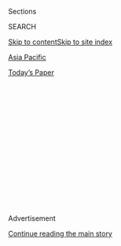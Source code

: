 <div id="app">

<div>

<div>

<div>

<div class="NYTAppHideMasthead css-1q2w90k e1suatyy0">

<div class="section css-ui9rw0 e1suatyy2">

<div class="css-eph4ug er09x8g0">

<div class="css-6n7j50">

</div>

<span class="css-1dv1kvn">Sections</span>

<div class="css-10488qs">

<span class="css-1dv1kvn">SEARCH</span>

</div>

[Skip to content](#site-content)[Skip to site index](#site-index)

</div>

<div id="masthead-section-label" class="css-1wr3we4 eaxe0e00">

[Asia
Pacific](https://www.nytimes3xbfgragh.onion/section/world/asia)

</div>

<div class="css-10698na e1huz5gh0">

</div>

</div>

<div id="masthead-bar-one" class="section hasLinks css-15hmgas e1csuq9d3">

<div class="css-uqyvli e1csuq9d0">

</div>

<div class="css-1uqjmks e1csuq9d1">

</div>

<div class="css-9e9ivx">

[](https://myaccount.nytimes3xbfgragh.onion/auth/login?response_type=cookie&client_id=vi)

</div>

<div class="css-1bvtpon e1csuq9d2">

[Today’s
Paper](https://www.nytimes3xbfgragh.onion/section/todayspaper)

</div>

</div>

</div>

</div>

<div data-aria-hidden="false">

<div id="site-content" data-role="main">

<div>

<div class="css-1aor85t" style="opacity:0.000000001;z-index:-1;visibility:hidden">

<div class="css-1hqnpie">

<div class="css-epjblv">

<span class="css-17xtcya">[Asia
Pacific](/section/world/asia)</span><span class="css-x15j1o">|</span><span class="css-fwqvlz">Behind
Hong Kong’s Protesters, an Army of Volunteer Pastors, Doctors and
Artists</span>

</div>

<div class="css-k008qs">

<div class="css-1iwv8en">

<span class="css-18z7m18"></span>

<div>

</div>

</div>

<span class="css-1n6z4y">https://nyti.ms/34KxVT4</span>

<div class="css-1705lsu">

<div class="css-4xjgmj">

<div class="css-4skfbu" data-role="toolbar" data-aria-label="Social Media Share buttons, Save button, and Comments Panel with current comment count" data-testid="share-tools">

  - 
  - 
  - 
  - 
    
    <div class="css-6n7j50">
    
    </div>

  - 
  - 

</div>

</div>

</div>

</div>

</div>

</div>

<div id="NYT_TOP_BANNER_REGION" class="css-13pd83m">

</div>

<div id="top-wrapper" class="css-1sy8kpn">

<div id="top-slug" class="css-l9onyx">

Advertisement

</div>

[Continue reading the main
story](#after-top)

<div class="ad top-wrapper" style="text-align:center;height:100%;display:block;min-height:250px">

<div id="top" class="place-ad" data-position="top" data-size-key="top">

</div>

</div>

<div id="after-top">

</div>

</div>

<div id="sponsor-wrapper" class="css-1hyfx7x">

<div id="sponsor-slug" class="css-19vbshk">

Supported by

</div>

[Continue reading the main
story](#after-sponsor)

<div id="sponsor" class="ad sponsor-wrapper" style="text-align:center;height:100%;display:block">

</div>

<div id="after-sponsor">

</div>

</div>

<div class="css-1vkm6nb ehdk2mb0">

# Behind Hong Kong’s Protesters, an Army of Volunteer Pastors, Doctors and Artists

</div>

<div class="css-79elbk" data-testid="photoviewer-wrapper">

<div class="css-z3e15g" data-testid="photoviewer-wrapper-hidden">

</div>

<div class="css-1a48zt4 ehw59r15" data-testid="photoviewer-children">

![<span class="css-16f3y1r e13ogyst0" data-aria-hidden="true">Volunteers
with the group Protect the Children at a protest in Hong Kong last
month.</span><span class="css-cnj6d5 e1z0qqy90" itemprop="copyrightHolder"><span class="css-1ly73wi e1tej78p0">Credit...</span><span><span>Lam
Yik Fei for The New York
Times</span></span></span>](https://static01.graylady3jvrrxbe.onion/images/2019/11/11/world/00hk-supportnetwork-8/merlin_162727938_c8dfa5c8-9644-49e0-b736-237b2d13d30b-articleLarge.jpg?quality=75&auto=webp&disable=upscale)

</div>

</div>

<div class="css-xt80pu e12qa4dv0">

<div class="css-18e8msd">

<div class="css-vp77d3 epjyd6m0">

<div class="css-1baulvz">

By [<span class="css-1baulvz last-byline" itemprop="name">Andrew
Jacobs</span>](https://www.nytimes3xbfgragh.onion/by/andrew-jacobs)

</div>

</div>

  - 
    
    <div class="css-ld3wwf e16638kd2">
    
    Published Nov. 11, 2019Updated Nov. 25,
    2019
    
    </div>

  - 
    
    <div class="css-4xjgmj">
    
    <div class="css-pvvomx" data-role="toolbar" data-aria-label="Social Media Share buttons, Save button, and Comments Panel with current comment count" data-testid="share-tools">
    
      - 
      - 
      - 
      - 
        
        <div class="css-6n7j50">
        
        </div>
    
      - 
      - 
    
    </div>
    
    </div>

</div>

<div class="css-tk9fsr">

[阅读简体中文版](https://cn.nytimes3xbfgragh.onion/china/20191112/hong-kong-protests-volunteer/ "Read in Simplified Chinese")[閱讀繁體中文版](https://cn.nytimes3xbfgragh.onion/china/20191112/hong-kong-protests-volunteer/zh-hant/ "Read in Traditional Chinese")

</div>

</div>

<div class="section meteredContent css-1r7ky0e" name="articleBody" itemprop="articleBody">

<div class="css-1fanzo5 StoryBodyCompanionColumn">

<div class="css-53u6y8">

HONG KONG — The pastor pulled on his respirator and ran directly into
the fog of tear gas in central Hong Kong. He was trailed by a homemaker,
a retired accountant and a middle-school teacher.

Undaunted by the pandemonium of [gasping
protesters](https://www.nytimes3xbfgragh.onion/2019/10/27/world/asia/hong-kong-protests-test-china.html),
they pointed people to safety and poured saline into the eyes of those
overcome by the fumes.

With their yellow vests and portable loudspeakers, Pastor Ka-Kit Ao and
his volunteers are an unmistakable presence at the antigovernment
protests that [have
upended](https://www.nytimes3xbfgragh.onion/2019/10/31/world/asia/hong-kong-protests.html)
this semiautonomous [Chinese
territory](https://www.nytimes3xbfgragh.onion/2019/11/06/world/asia/hong-kong-protests-china-national-security.html).
They form human cordons between protesters and [advancing
police](https://www.nytimes3xbfgragh.onion/2019/10/03/world/asia/hong-kong-protests-police.html).
They beg baton-swinging officers to go easy. And they solicit the names
of those being hustled away in handcuffs so pro bono lawyers can follow
up with assistance.

“I sometimes wonder whether we are doing anything of value, but we can’t
just sit at home,” Pastor Ao, 34, said one recent afternoon before
heading into the maelstrom with members of his group, Protect the
Children.

</div>

</div>

<div class="css-1fanzo5 StoryBodyCompanionColumn">

<div class="css-53u6y8">

Now entering their sixth month, Hong Kong’s protests have been notable
for[their
longevity](https://www.nytimes3xbfgragh.onion/interactive/2019/world/asia/hong-kong-protests-arc.html),
and for the huge throngs willing to defy the authorities with their
[demands for
democracy](https://www.nytimes3xbfgragh.onion/2019/11/25/world/asia/hong-kong-election-protests.html)
and police accountability. Thousands of protesters, including office
workers, [descended Tuesday on
Central](https://www.nytimes3xbfgragh.onion/2019/11/11/world/asia/hong-kong-protests-shooting.html),
the main business and shopping district, forcing businesses to close and
paralyzing traffic and the city’s fabled tram service.

</div>

</div>

<div class="css-79elbk" data-testid="photoviewer-wrapper">

<div class="css-z3e15g" data-testid="photoviewer-wrapper-hidden">

</div>

<div class="css-1a48zt4 ehw59r15" data-testid="photoviewer-children">

![<span class="css-16f3y1r e13ogyst0" data-aria-hidden="true">Volunteers
treated an injured woman at a shopping mall in July. Protesters there
had clashed with the
police.</span><span class="css-cnj6d5 e1z0qqy90" itemprop="copyrightHolder"><span class="css-1ly73wi e1tej78p0">Credit...</span><span>Lam
Yik Fei for The New York
Times</span></span>](https://static01.graylady3jvrrxbe.onion/images/2019/11/11/world/00hk-support-network-top/merlin_157939323_54569567-0314-4347-b143-6eaa0e9620b8-articleLarge.jpg?quality=75&auto=webp&disable=upscale)

</div>

</div>

<div class="css-1fanzo5 StoryBodyCompanionColumn">

<div class="css-53u6y8">

Behind the scenes, this largely leaderless movement has been sustained
by a vast network of ordinary people who hand out bottled water and red
bean soup at marches, drive home stranded protesters late at night and
donate the gas masks that fortify demonstrators during their pitched
battles with police. Hong Kong professionals have been especially vital.

Graphic artists create the eye-catching [protest
posters](https://www.nytimes3xbfgragh.onion/2019/10/11/world/asia/hong-kong-protest-art.html)
across the city. Psychologists provide free counseling to the
emotionally distressed. And emergency room doctors, working in
clandestine clinics, set shattered bones.

One measure of community spirit can be heard many nights at 10 p.m.,
when residents in densely packed neighborhoods open their windows and
shout protest slogans to the heavens. Another is expressed through the
crowdfunding campaigns that have raised millions of dollars for medical
treatment, legal defense funds and other expenses.

</div>

</div>

<div class="css-1fanzo5 StoryBodyCompanionColumn">

<div class="css-53u6y8">

“Without this public support, the movement would have lost steam a lot
sooner,” said Victoria Hui, a political scientist at the University of
Notre Dame and the author of a book about [the Umbrella
Movement](https://www.nytimes3xbfgragh.onion/2019/04/23/world/asia/hong-kong-umbrella-movement.html),
the 2014 pro-democracy protests that fizzled after 10 weeks. “It
encourages young people to keep going, giving them the sense they are
not alone and that what they are doing is righteous.”

Although actions like setting the man on fire risk eroding support, the
protest movement so far has enjoyed broad backing among Hong Kong’s
seven million people. A [recent
survey](https://www.independent.co.uk/voices/hong-kong-protests-police-violence-public-opinion-polling-support-a9158061.html)
by the Chinese University of Hong Kong found that nearly 60 percent of
respondents approved of the protesters’ [violent
tactics](https://www.nytimes3xbfgragh.onion/2019/10/27/world/asia/hong-kong-protests.html),
agreeing that they were justified in the face of an increasingly
aggressive police response and a government unwilling to
compromise.

</div>

</div>

<div class="css-79elbk" data-testid="photoviewer-wrapper">

<div class="css-z3e15g" data-testid="photoviewer-wrapper-hidden">

</div>

<div class="css-1a48zt4 ehw59r15" data-testid="photoviewer-children">

<div class="css-1xdhyk6 erfvjey0">

<span class="css-1ly73wi e1tej78p0">Image</span>

<div class="css-zjzyr8">

<div data-testid="lazyimage-container" style="height:257.77777777777777px">

</div>

</div>

</div>

<span class="css-16f3y1r e13ogyst0" data-aria-hidden="true">Posters and
protest-themed art on a wall in the Ma On Shan
neighborhood.</span><span class="css-cnj6d5 e1z0qqy90" itemprop="copyrightHolder"><span class="css-1ly73wi e1tej78p0">Credit...</span><span>Lam
Yik Fei for The New York Times</span></span>

</div>

</div>

<div class="css-1fanzo5 StoryBodyCompanionColumn">

<div class="css-53u6y8">

This public support presents a thorny challenge to the authorities, who
have been hoping to quell the protests by driving a wedge between [the
increasingly radical agitators and those
sympathetic](https://www.nytimes3xbfgragh.onion/2019/09/27/world/asia/hong-kong-protests-identity.html)
to their cause.

“The more the government suppresses this movement and tries to scare
people, the more people will step out and stand up,” said Pastor Roy
Chan, a founder of Protect the Children, which has nearly 200 members.

The encrypted messaging app Telegram serves as the town hall for the
support network, with dozens of channels that match volunteers to those
in need. Most prolific are the channels offering rides to protesters
affected by the subway shutdowns that the authorities impose to dampen
protest turnout. The rides also help protesters avoid the police sweeps
that target public buses.

Like many drivers, Patrick Chan, 38, a garment factory manager, said
fear of arrest kept him away from the protests, most of which the police
have deemed illegal. Guilt and shame, though, are powerful motivators.

</div>

</div>

<div class="css-1fanzo5 StoryBodyCompanionColumn">

<div class="css-53u6y8">

Mr. Chan spends hours in his beat-up BMW sedan ferrying weary,
sweat-drenched protesters to housing complexes across the
city.

</div>

</div>

<div class="css-1sngw6j">

[](https://www.nytimes3xbfgragh.onion/interactive/2019/11/02/world/asia/hong-kong-protest-photos.html)

<div class="css-1eoytci">

![](https://static01.graylady3jvrrxbe.onion/images/2019/11/02/world/02hkg-promo/merlin_163714761_3d8ff863-86b7-488d-ae58-74beaebb059c-articleLarge.jpg)

</div>

<div class="css-1rha1bf">

## Photographing Hong Kong’s Urban Battleground

Follow a Times photojournalist through a day of antigovernment protests
filled with tear gas, arrests and Molotov cocktails.

</div>

</div>

<div class="css-1fanzo5 StoryBodyCompanionColumn">

<div class="css-53u6y8">

“These young people are trying to right the wrongs that we have long
been avoiding,” he said, referring to Beijing’s two-decade effort to
chip away at the vaunted liberties that differentiate this former
British colony from mainland China. “They are paying with their futures,
risking the possibility of being locked up for years. We owe them.”

The sense of public service has also mobilized dozens of doctors, nurses
and medics. Much of their work takes place in secret. That is because
all but the most grievously injured protesters avoid Hong Kong’s
hospitals following the arrest in June of several people who had sought
care for broken bones and blunt trauma. These days, the injured are
sometimes treated at clandestine clinics that provide X-rays and
rudimentary surgery.

Dr. Tim Wong works the protests after his regular hospital shift. An
emergency room doctor, he decided to act after the police made a number
of arrests at his hospital, which he declined to name for fear that it
might endanger his employment.

“Since then, no one has come to our emergency room for treatment, unless
they are escorted by the police,” he said. “It’s outrageous. Hospitals
should be sanctuaries.”

</div>

</div>

<div class="css-1fanzo5 StoryBodyCompanionColumn">

<div class="css-53u6y8">

One recent evening, he hovered near the front lines of a skirmish as
Molotov cocktails, bricks and tear gas canisters arced overhead. Many of
those needing medical treatment were bystanders caught up in the
mayhem.

</div>

</div>

<div class="css-79elbk" data-testid="photoviewer-wrapper">

<div class="css-z3e15g" data-testid="photoviewer-wrapper-hidden">

</div>

<div class="css-1a48zt4 ehw59r15" data-testid="photoviewer-children">

<div class="css-1xdhyk6 erfvjey0">

<span class="css-1ly73wi e1tej78p0">Image</span>

<div class="css-zjzyr8">

<div data-testid="lazyimage-container" style="height:257.77777777777777px">

</div>

</div>

</div>

<span class="css-16f3y1r e13ogyst0" data-aria-hidden="true">Medical
workers staged an anti-government protest in the lobby of Queen
Elizabeth Hospital in
September.</span><span class="css-cnj6d5 e1z0qqy90" itemprop="copyrightHolder"><span class="css-1ly73wi e1tej78p0">Credit...</span><span>Lam
Yik Fei for The New York Times</span></span>

</div>

</div>

<div class="css-1fanzo5 StoryBodyCompanionColumn">

<div class="css-53u6y8">

Just then, Pastor Ao and another member of his group rushed by carrying
a man injured by a tear-gas canister. All three of them were weeping. “I
can’t believe this is happening to our city,” the pastor wailed as they
dragged the man to a first aid clinic inside a Methodist Church that has
become a beacon for protesters.

Earlier that afternoon, Pastor Ao and scores of volunteers had gathered
at a subway station to plot the day’s movements. After dividing up into
teams of seven, he reminded everyone to refrain from chanting slogans
and urged them to be polite to law enforcement authorities.

“They might call us cockroaches but we should refer to them as police
officers,” he said. Then everyone bowed their heads in prayer. “May we
have God’s protection and the patience, love and wisdom to deal with the
police,” Pastor Ao said.

Volunteers say the police rarely return the favor, treating them as
antagonists. In September, the police were widely criticized after [a
video
emerged](https://www.nytimes3xbfgragh.onion/2019/09/24/world/asia/hong-kong-yellow-object.html)
that appeared to show a knot of officers kicking a Protect the Children
member as he lay on the ground. The man, wearing the group’s trademark
yellow vest, was later arrested.

At a news conference, a senior police official dismissed allegations of
abuse, suggesting that the video had been doctored and that what many
saw as a person was actually “a yellow object.” In the weeks that
followed, the group’s ranks swelled with new recruits, Pastor Ao
said.

</div>

</div>

<div class="css-79elbk" data-testid="photoviewer-wrapper">

<div class="css-z3e15g" data-testid="photoviewer-wrapper-hidden">

</div>

<div class="css-1a48zt4 ehw59r15" data-testid="photoviewer-children">

<div class="css-1xdhyk6 erfvjey0">

<span class="css-1ly73wi e1tej78p0">Image</span>

<div class="css-zjzyr8">

<div data-testid="lazyimage-container" style="height:257.77777777777777px">

</div>

</div>

</div>

<span class="css-16f3y1r e13ogyst0" data-aria-hidden="true">A volunteer
driver is stopped at a roadblock set up by protesters in
September.</span><span class="css-cnj6d5 e1z0qqy90" itemprop="copyrightHolder"><span class="css-1ly73wi e1tej78p0">Credit...</span><span>Laurel
Chor for The New York Times</span></span>

</div>

</div>

<div class="css-1fanzo5 StoryBodyCompanionColumn">

<div class="css-53u6y8">

Many of the group’s volunteers are retirees like Ah Lin He. A fiery,
reed-thin woman, Ms. He, 68, was born in the Chinese city of Guangzhou
and swam to Hong Kong in 1972 to escape the chaos of the Cultural
Revolution. She doggy-paddled for 10 hours with five other people. Only
three of them made it to shore.

“I’ve seen the repression and madness that can be unleashed by the
Communists in China,” she said as the group trudged to a protest that
[had turned
violent](https://www.nytimes3xbfgragh.onion/2019/10/07/world/asia/hong-kong-protesters-masks-violence.html).

Walking beside her was Joe Pao, a 29-year-old pastor, who joined the
group after a brief stint as a protester. “I realized I could do
something more useful than throwing bricks,” Pastor Pao said.

He acknowledged that his role as a putative peacemaker was rarely
gratifying. Most of his work involves urging the police to exercise
restraint. “When they catch people, we tell them to please respect the
powers they have and not abuse them,” he said. “The impact is definitely
small.”

The majority of protest supporters operate more independently. Nam Kwan,
a cultural foundation administrator, has fed, housed and comforted
scores of youths whose parents, enraged by their participation in the
protests, tossed them out of their homes.

She traces her transformation from silent sympathizer to frenetic den
mother to June 12, when the police[escalated their
tactics](https://www.nytimes3xbfgragh.onion/2019/06/12/world/asia/hong-kong-protests.html)
by firing rubber bullets and beanbag rounds at unarmed protesters.

“When I heard the first gunshot, a bell rang inside me and I
automatically found my place,” she said. “Nowadays my phone is on 24
hours a day because I’m afraid I might miss urgent messages or calls for
help.”

</div>

</div>

<div class="css-1fanzo5 StoryBodyCompanionColumn">

<div class="css-53u6y8">

In addition to buying protective gear for protesters, she coordinates
financial support and car pools from wealthy friends eager to help but
reluctant to do so publicly. Oftentimes, she finds herself on the
street, dispensing hugs or patiently listening to the worries of young
protesters.

“Every time these kids go to the front lines, they fear for their
lives,” she said. “But what they fear more is abandonment, that one
day we will all turn our backs and leave them alone.”

</div>

</div>

</div>

<div>

</div>

<div>

</div>

<div>

</div>

<div>

<div id="bottom-wrapper" class="css-1ede5it">

<div id="bottom-slug" class="css-l9onyx">

Advertisement

</div>

[Continue reading the main
story](#after-bottom)

<div id="bottom" class="ad bottom-wrapper" style="text-align:center;height:100%;display:block;min-height:90px">

</div>

<div id="after-bottom">

</div>

</div>

</div>

</div>

</div>

## Site Index

<div>

</div>

## Site Information Navigation

  - [© <span>2020</span> <span>The New York Times
    Company</span>](https://help.nytimes3xbfgragh.onion/hc/en-us/articles/115014792127-Copyright-notice)

<!-- end list -->

  - [NYTCo](https://www.nytco.com/)
  - [Contact
    Us](https://help.nytimes3xbfgragh.onion/hc/en-us/articles/115015385887-Contact-Us)
  - [Work with us](https://www.nytco.com/careers/)
  - [Advertise](https://nytmediakit.com/)
  - [T Brand Studio](http://www.tbrandstudio.com/)
  - [Your Ad
    Choices](https://www.nytimes3xbfgragh.onion/privacy/cookie-policy#how-do-i-manage-trackers)
  - [Privacy](https://www.nytimes3xbfgragh.onion/privacy)
  - [Terms of
    Service](https://help.nytimes3xbfgragh.onion/hc/en-us/articles/115014893428-Terms-of-service)
  - [Terms of
    Sale](https://help.nytimes3xbfgragh.onion/hc/en-us/articles/115014893968-Terms-of-sale)
  - [Site
    Map](https://spiderbites.nytimes3xbfgragh.onion)
  - [Help](https://help.nytimes3xbfgragh.onion/hc/en-us)
  - [Subscriptions](https://www.nytimes3xbfgragh.onion/subscription?campaignId=37WXW)

</div>

</div>

</div>

</div>
